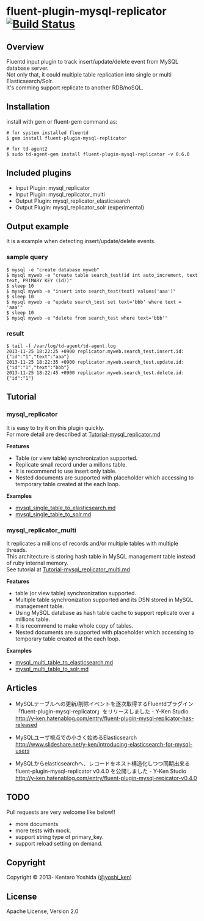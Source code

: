 # fluent-plugin-mysql-replicator [![Build Status](https://travis-ci.org/y-ken/fluent-plugin-mysql-replicator.png?branch=master)](https://travis-ci.org/y-ken/fluent-plugin-mysql-replicator)

## Overview

Fluentd input plugin to track insert/update/delete event from MySQL database server.  
Not only that, it could multiple table replication into single or multi Elasticsearch/Solr.  
It's comming support replicate to another RDB/noSQL.

## Installation

install with gem or fluent-gem command as:

`````
# for system installed fluentd
$ gem install fluent-plugin-mysql-replicator

# for td-agent2
$ sudo td-agent-gem install fluent-plugin-mysql-replicator -v 0.6.0
`````

## Included plugins

* Input Plugin: mysql_replicator
* Input Plugin: mysql_replicator_multi
* Output Plugin: mysql_replicator_elasticsearch
* Output Plugin: mysql_replicator_solr (experimental)

## Output example

It is a example when detecting insert/update/delete events.

### sample query

`````
$ mysql -e "create database myweb"
$ mysql myweb -e "create table search_test(id int auto_increment, text text, PRIMARY KEY (id))"
$ sleep 10
$ mysql myweb -e "insert into search_test(text) values('aaa')"
$ sleep 10
$ mysql myweb -e "update search_test set text='bbb' where text = 'aaa'"
$ sleep 10
$ mysql myweb -e "delete from search_test where text='bbb'"
`````

### result

`````
$ tail -f /var/log/td-agent/td-agent.log
2013-11-25 18:22:25 +0900 replicator.myweb.search_test.insert.id: {"id":"1","text":"aaa"}
2013-11-25 18:22:35 +0900 replicator.myweb.search_test.update.id: {"id":"1","text":"bbb"}
2013-11-25 18:22:45 +0900 replicator.myweb.search_test.delete.id: {"id":"1"}
`````

## Tutorial

### mysql_replicator

It is easy to try it on this plugin quickly.  
For more detail are described at [Tutorial-mysql_replicator.md](https://github.com/y-ken/fluent-plugin-mysql-replicator/blob/master/Tutorial-mysql_replicator.md)

**Features**

* Table (or view table) synchronization supported.
* Replicate small record under a millons table.
* It is recommend to use insert only table.
* Nested documents are supported with placeholder which accessing to temporary table created at the each loop.

**Examples**

* [mysql_single_table_to_elasticsearch.md](https://github.com/y-ken/fluent-plugin-mysql-replicator/blob/master/example/mysql_single_table_to_elasticsearch.md)
* [mysql_single_table_to_solr.md](https://github.com/y-ken/fluent-plugin-mysql-replicator/blob/master/example/mysql_single_table_to_solr.md)

### mysql_replicator_multi

It replicates a millions of records and/or multiple tables with multiple threads.  
This architecture is storing hash table in MySQL management table instead of ruby internal memory.  
See tutorial at [Tutorial-mysql_replicator_multi.md](https://github.com/y-ken/fluent-plugin-mysql-replicator/blob/master/Tutorial-mysql_replicator_multi.md)

**Features**

* table (or view table) synchronization supported.
* Multiple table synchronization supported and its DSN stored in MySQL management table.
* Using MySQL database as hash table cache to support replicate over a millions table.
* It is recommend to make whole copy of tables.
* Nested documents are supported with placeholder which accessing to temporary table created at the each loop.

**Examples**

* [mysql_multi_table_to_elasticsearch.md](https://github.com/y-ken/fluent-plugin-mysql-replicator/blob/master/example/mysql_multi_table_to_elasticsearch.md)
* [mysql_multi_table_to_solr.md](https://github.com/y-ken/fluent-plugin-mysql-replicator/blob/master/example/mysql_multi_table_to_solr.md)

## Articles

* MySQLテーブルへの更新/削除イベントを逐次取得するFluentdプラグイン「fluent-plugin-mysql-replicator」をリリースしました - Y-Ken Studio<br />
http://y-ken.hatenablog.com/entry/fluent-plugin-mysql-replicator-has-released

* MySQLユーザ視点での小さく始めるElasticsearch<br />
http://www.slideshare.net/y-ken/introducing-elasticsearch-for-mysql-users

* MySQLからelasticsearchへ、レコードをネスト構造化しつつ同期出来る fluent-plugin-mysql-replicator v0.4.0 を公開しました - Y-Ken Studio<br />
http://y-ken.hatenablog.com/entry/fluent-plugin-mysql-repicator-v0.4.0

## TODO

Pull requests are very welcome like below!!

* more documents
* more tests with mock.
* support string type of primary_key.
* support reload setting on demand.

## Copyright

Copyright © 2013- Kentaro Yoshida ([@yoshi_ken](https://twitter.com/yoshi_ken))

## License

Apache License, Version 2.0
